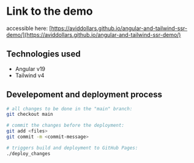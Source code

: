 # Link to the demo
accessible here: [https://aviddollars.github.io/angular-and-tailwind-ssr-demo/](https://aviddollars.github.io/angular-and-tailwind-ssr-demo/)

## Technologies used
- Angular v19
- Tailwind v4

## Develepoment and deployment process
```bash
# all changes to be done in the "main" branch:
git checkout main

# commit the changes before the deployment:
git add <files>
git commit -m <commit-message>

# triggers build and deployment to GitHub Pages:
./deploy_changes
```
